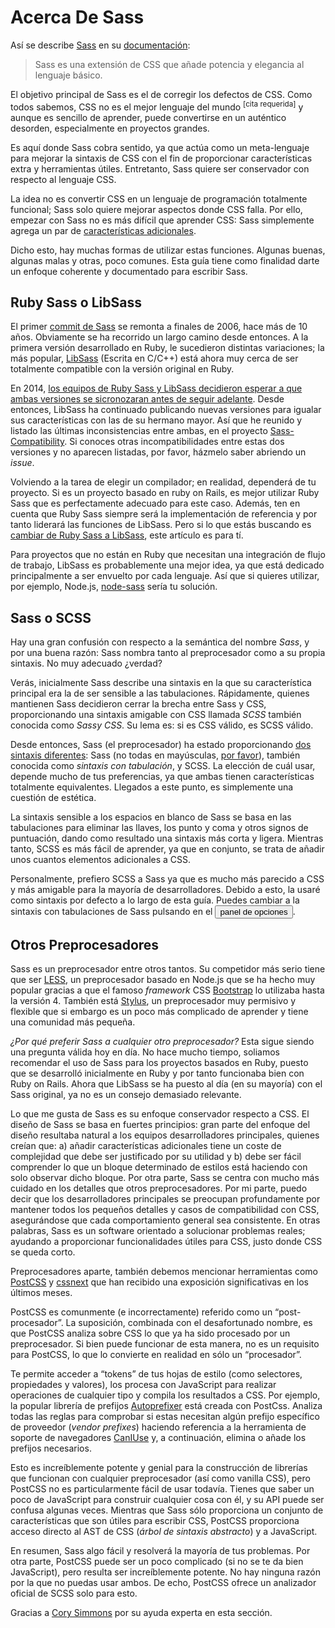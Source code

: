 
# Acerca De Sass

Así se describe [Sass](http://sass-lang.com) en su [documentación](http://sass-lang.com/documentation/file.SASS_REFERENCE.html):

> Sass es una extensión de CSS que añade potencia y elegancia al lenguaje básico.

El objetivo principal de Sass es el de corregir los defectos de CSS. Como todos sabemos, CSS no es el mejor lenguaje del mundo <sup>[cita requerida]</sup> y aunque es sencillo de aprender, puede convertirse en un auténtico desorden, especialmente en proyectos grandes.

Es aquí donde Sass cobra sentido, ya que actúa como un meta-lenguaje para mejorar la sintaxis de CSS con el fin de proporcionar características extra y herramientas útiles. Entretanto, Sass quiere ser conservador con respecto al lenguaje CSS.

La idea no es convertir CSS en un lenguaje de programación totalmente funcional; Sass solo quiere mejorar aspectos donde CSS falla. Por ello, empezar con Sass no es más difícil que aprender CSS: Sass simplemente agrega un par de [características adicionales](http://sitepoint.com/sass-reference/).

Dicho esto, hay muchas formas de utilizar estas funciones. Algunas buenas, algunas malas y otras, poco comunes. Esta guía tiene como finalidad darte un enfoque coherente y documentado para escribir Sass.

## Ruby Sass o LibSass

El primer [commit de Sass](https://github.com/hcatlin/sass/commit/fa5048ba405619273e474a50400c7243fbff54fe) se remonta a finales de 2006, hace más de 10 años. Obviamente se ha recorrido un largo camino desde entonces. A la primera versión desarrollado en Ruby, le sucedieron distintas variaciones; la más popular, [LibSass](https://github.com/sass/libsass) (Escrita en C/C++) está ahora muy cerca de ser totalmente compatible con la versión original en Ruby.

En 2014, [los equipos de Ruby Sass y LibSass decidieron esperar a que ambas versiones se sicronozaran antes de seguir adelante](https://github.com/sass/libsass/wiki/The-LibSass-Compatibility-Plan). Desde entonces, LibSass ha continuado publicando nuevas versiones para igualar sus características con las de su hermano mayor. Así que he reunido y listado las últimas inconsistencias entre ambas, en el proyecto [Sass-Compatibility](http://sass-compatibility.github.io). Si conoces otras incompatibilidades entre estas dos versiones y no aparecen listadas, por favor, házmelo saber abriendo un *issue*.

Volviendo a la tarea de elegir un compilador; en realidad, dependerá de tu proyecto. Si es un proyecto basado en ruby on Rails, es mejor utilizar Ruby Sass que es perfectamente adecuado para este caso. Además, ten en cuenta que Ruby Sass siempre será la implementación de referencia y por tanto liderará las funciones de LibSass. Pero si lo que estás buscando es [cambiar de Ruby Sass a LibSass](http://www.sitepoint.com/switching-ruby-sass-libsass/), este artículo es para tí.

Para proyectos que no están en Ruby que necesitan una integración de flujo de trabajo, LibSass es probablemente una mejor idea, ya que está dedicado principalmente a ser envuelto por cada lenguaje. Así que si quieres utilizar, por ejemplo, Node.js,  [node-sass](https://github.com/sass/node-sass) sería tu solución.

## Sass o SCSS

Hay una gran confusión con respecto a la semántica del nombre *Sass*, y por una buena razón: Sass nombra tanto al preprocesador como a su propia sintaxis. No muy adecuado ¿verdad?

Verás, inicialmente Sass describe una sintaxis en la que su característica principal era la de ser sensible a las tabulaciones. Rápidamente, quienes mantienen Sass decidieron cerrar la brecha entre Sass y CSS, proporcionando una sintaxis amigable con CSS  llamada *SCSS* también conocida como *Sassy CSS*. Su lema es: si es CSS válido, es SCSS válido.

Desde entonces, Sass (el preprocesador) ha estado proporcionando  [dos sintaxis diferentes](http://www.sitepoint.com/whats-difference-sass-scss/): Sass (no todas en mayúsculas, [por favor](http://sassnotsass.com)), también conocida como *sintaxis con tabulación*, y SCSS. La elección de cuál usar, depende mucho de tus preferencias, ya que ambas tienen características totalmente equivalentes. Llegados a este punto, es simplemente una cuestión de estética.

La sintaxis sensible a los espacios en blanco de Sass se basa en las tabulaciones para eliminar las llaves, los punto y coma y otros signos de puntuación, dando como resultado una sintaxis más corta y ligera. Mientras tanto, SCSS es más fácil de aprender, ya que en conjunto, se trata de añadir unos cuantos elementos adicionales a CSS.

Personalmente, prefiero SCSS a Sass ya que es mucho más parecido a CSS y más amigable para la mayoría de desarrolladores. Debido a esto, la usaré como sintaxis por defecto a lo largo de esta guía. Puedes cambiar a la sintaxis con tabulaciones de Sass pulsando en el <button type="button" data-a11y-dialog-show="options-panel" class="link-like">panel de opciones</button>.

## Otros Preprocesadores

Sass es un preprocesador entre otros tantos. Su competidor más serio tiene que ser [LESS](http://lesscss.org/), un preprocesador basado en Node.js que se ha hecho muy popular gracias a que el famoso *framework* CSS [Bootstrap](http://getbootstrap.com/) lo utilizaba hasta la versión 4. También está [Stylus](http://learnboost.github.io/stylus/), un preprocesador muy permisivo y flexible que si embargo es un poco más complicado de aprender y tiene una comunidad más pequeña.

*¿Por qué preferir Sass a cualquier otro preprocesador?* Esta sigue siendo una pregunta válida hoy en día. No hace mucho tiempo, soliamos recomendar el uso de Sass para los proyectos basados en Ruby, puesto que se desarrolló inicialmente en Ruby y por tanto funcionaba bien con Ruby on Rails. Ahora que LibSass se ha puesto al día (en su mayoría) con el Sass original, ya no es un consejo demasiado relevante.

Lo que me gusta de Sass es su enfoque conservador respecto a CSS. El diseño de Sass se basa en fuertes principios: gran parte del enfoque del diseño resultaba natural a los equipos desarrolladores principales, quienes creían que: a) añadir características adicionales tiene un coste de complejidad que debe ser justificado por su utilidad y b) debe ser fácil comprender lo que un bloque determinado de estilos está haciendo con solo observar dicho bloque. Por otra parte, Sass se centra con mucho más cuidado en los detalles que otros preprocesadores. Por mi parte, puedo decir que los desarrolladores principales se preocupan profundamente por mantener todos los pequeños detalles y casos de compatibilidad con CSS, asegurándose que cada comportamiento general sea consistente. En otras palabras, Sass es un software orientado a solucionar problemas reales; ayudando a proporcionar funcionalidades útiles para CSS, justo donde CSS se queda corto.

Preprocesadores aparte, también debemos mencionar herramientas como [PostCSS](https://github.com/postcss/postcss) y [cssnext](https://cssnext.github.io/) que han recibido una exposición significativas en los últimos meses.

PostCSS es comunmente (e incorrectamente) referido como un “post-procesador”. La suposición, combinada con el desafortunado nombre, es que PostCSS analiza sobre CSS lo que ya ha sido procesado por un preprocesador. Si bien puede funcionar de esta manera, no es un requisito para PostCSS, lo que lo convierte en realidad en sólo un “procesador”.

Te permite acceder a “tokens” de tus hojas de estilo (como selectores, propiedades y valores), los procesa con JavaScript para realizar operaciones de cualquier tipo y compila los resultados a CSS. Por ejemplo, la popular librería de prefijos [Autoprefixer](https://github.com/postcss/autoprefixer) está creada con PostCss. Analiza todas las reglas para comprobar si estas necesitan algún prefijo específico de proveedor (*vendor prefixes*) haciendo referencia a la herramienta de soporte de navegadores [CanIUse](http://caniuse.com) y, a continuación, elimina o añade los prefijos necesarios.

Esto es increíblemente potente y genial para la construcción de librerías que funcionan con cualquier preprocesador (así como vanilla CSS), pero PostCSS no es particularmente fácil de usar todavía. Tienes que saber un poco de JavaScript para construir cualquier cosa con él, y su API puede ser confusa algunas veces. Mientras que Sass sólo proporciona un conjunto de características que son útiles para escribir CSS, PostCSS proporciona acceso directo al AST de CSS (*árbol de sintaxis abstracto*) y a JavaScript.

En resumen, Sass algo fácil y resolverá la mayoría de tus problemas. Por otra parte, PostCSS puede ser un poco complicado (si no se te da bien JavaScript), pero resulta ser increíblemente potente. No hay ninguna razón por la que no puedas usar ambos. De echo, PostCSS ofrece un analizador oficial de SCSS solo para esto.

<div class="note">
  <p>Gracias a <a href="https://github.com/corysimmons">Cory Simmons</a> por su ayuda experta en esta sección.</p>
</div>